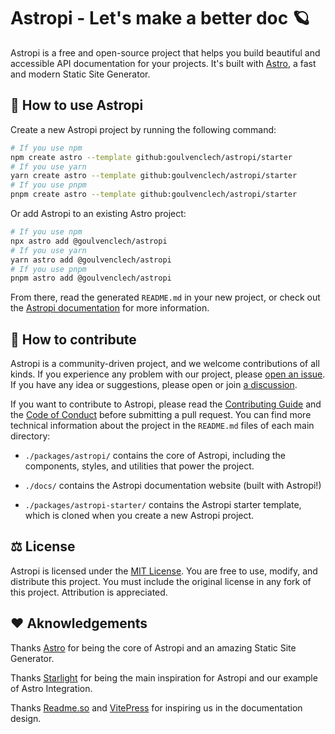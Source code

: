 # Astropi - Let's make a better doc 🪐

Astropi is a free and open-source project that helps you build beautiful and accessible API documentation for your projects. It's built with [Astro](https://astro.build/), a fast and modern Static Site Generator.

## 🚀 How to use Astropi

Create a new Astropi project by running the following command:

```bash
# If you use npm
npm create astro --template github:goulvenclech/astropi/starter
# If you use yarn
yarn create astro --template github:goulvenclech/astropi/starter
# If you use pnpm
pnpm create astro --template github:goulvenclech/astropi/starter
```

Or add Astropi to an existing Astro project:

```bash
# If you use npm
npx astro add @goulvenclech/astropi
# If you use yarn
yarn astro add @goulvenclech/astropi
# If you use pnpm
pnpm astro add @goulvenclech/astropi
```

From there, read the generated `README.md` in your new project, or check out the [Astropi documentation](https://astropi.dev) for more information.

## 👷 How to contribute

Astropi is a community-driven project, and we welcome contributions of all kinds. If you experience any problem with our project, please [open an issue](). If you have any idea or suggestions, please open or join [a discussion]().

If you want to contribute to Astropi, please read the [Contributing Guide](./CONTRIBUTING.md) and the [Code of Conduct](./CODE_OF_CONDUCT.md) before submitting a pull request. You can find more technical information about the project in the `README.md` files of each main directory:

- `./packages/astropi/` contains the core of Astropi, including the components, styles, and utilities that power the project.

- `./docs/` contains the Astropi documentation website (built with Astropi!)

- `./packages/astropi-starter/` contains the Astropi starter template, which is cloned when you create a new Astropi project.

## ⚖️ License

Astropi is licensed under the [MIT License](./LICENSE.md). You are free to use, modify, and distribute this project. You must include the original license in any fork of this project. Attribution is appreciated.

## ❤️ Aknowledgements

Thanks [Astro](https://astro.build/) for being the core of Astropi and an amazing Static Site Generator.

Thanks [Starlight](https://starlight.astro.build) for being the main inspiration for Astropi and our example of Astro Integration.

Thanks [Readme.so](https://readme.so/) and [VitePress](https://vitepress.vuejs.org/) for inspiring us in the documentation design.
